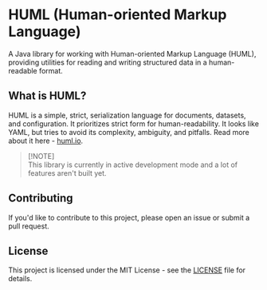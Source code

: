 # HUML (Human-oriented Markup Language)

A Java library for working with Human-oriented Markup Language (HUML), providing utilities for reading and writing structured data in a human-readable format.

## What is HUML?
HUML is a simple, strict, serialization language for documents, datasets, and configuration. It prioritizes strict form for human-readability. It looks like YAML, but tries to avoid its complexity, ambiguity, and pitfalls. Read more about it here - [huml.io](https://huml.io/).

> [!NOTE]\
> This library is currently in active development mode and a lot of features aren't built yet. 

## Contributing
If you'd like to contribute to this project, please open an issue or submit a pull request.

## License
This project is licensed under the MIT License - see the [LICENSE](LICENSE) file for details.
